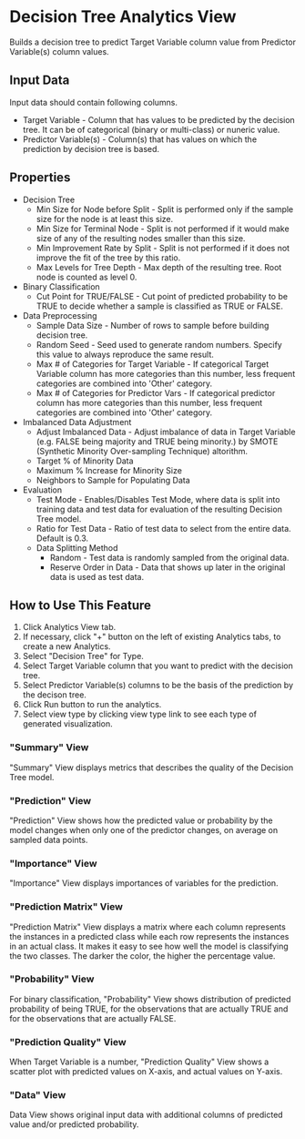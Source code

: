 # Decision Tree Analytics View

Builds a decision tree to predict Target Variable column value from Predictor Variable(s) column values.

## Input Data
Input data should contain following columns.

  * Target Variable - Column that has values to be predicted by the decision tree. It can be of categorical (binary or multi-class) or nuneric value.
  * Predictor Variable(s) - Column(s) that has values on which the prediction by decision tree is based.

## Properties

  * Decision Tree
    * Min Size for Node before Split - Split is performed only if the sample size for the node is at least this size.
    * Min Size for Terminal Node - Split is not performed if it would make size of any of the resulting nodes smaller than this size.
    * Min Improvement Rate by Split - Split is not performed if it does not improve the fit of the tree by this ratio.
    * Max Levels for Tree Depth - Max depth of the resulting tree. Root node is counted as level 0.
  * Binary Classification
    * Cut Point for TRUE/FALSE - Cut point of predicted probability to be TRUE to decide whether a sample is classified as TRUE or FALSE.
  * Data Preprocessing
    * Sample Data Size - Number of rows to sample before building decision tree.
    * Random Seed - Seed used to generate random numbers. Specify this value to always reproduce the same result.
    * Max # of Categories for Target Variable - If categorical Target Variable column has more categories than this number, less frequent categories are combined into 'Other' category.
    * Max # of Categories for Predictor Vars - If categorical predictor column has more categories than this number, less frequent categories are combined into 'Other' category.
  * Imbalanced Data Adjustment
    * Adjust Imbalanced Data - Adjust imbalance of data in Target Variable (e.g. FALSE being majority and TRUE being minority.) by SMOTE (Synthetic Minority Over-sampling Technique) altorithm.
    * Target % of Minority Data
    * Maximum % Increase for Minority Size
    * Neighbors to Sample for Populating Data
  * Evaluation
    * Test Mode - Enables/Disables Test Mode, where data is split into training data and test data for evaluation of the resulting Decision Tree model.
    * Ratio for Test Data - Ratio of test data to select from the entire data. Default is 0.3.
    * Data Splitting Method
      * Random - Test data is randomly sampled from the original data.
      * Reserve Order in Data - Data that shows up later in the original data is used as test data.

## How to Use This Feature
1. Click Analytics View tab.
2. If necessary, click "+" button on the left of existing Analytics tabs, to create a new Analytics.
3. Select "Decision Tree" for Type.
4. Select Target Variable column that you want to predict with the decision tree.
5. Select Predictor Variable(s) columns to be the basis of the prediction by the decison tree.
6. Click Run button to run the analytics.
7. Select view type by clicking view type link to see each type of generated visualization.

### "Summary" View
"Summary" View displays metrics that describes the quality of the Decision Tree model.

### "Prediction" View
"Prediction" View shows how the predicted value or probability by the model changes when only one of the predictor changes, on average on sampled data points.


### "Importance" View
"Importance" View displays importances of variables for the prediction.

### "Prediction Matrix" View
"Prediction Matrix" View displays a matrix where each column represents the instances in a predicted class while each row represents the instances in an actual class. It makes it easy to see how well the model is classifying the two classes. The darker the color, the higher the percentage value.

### "Probability" View
For binary classification, "Probability" View shows distribution of predicted probability of being TRUE, for the observations that are actually TRUE and for the observations that are actually FALSE.

### "Prediction Quality" View
When Target Variable is a number, "Prediction Quality" View shows a scatter plot with predicted values on X-axis, and actual values on Y-axis.

### "Data" View
Data View shows original input data with additional columns of predicted value and/or predicted probability.
